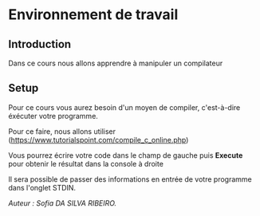 # Environnement de travail

## Introduction

Dans ce cours nous allons apprendre à manipuler un compilateur

## Setup

Pour ce cours vous aurez besoin d'un moyen de compiler, c'est-à-dire éxécuter votre programme.

Pour ce faire, nous allons utiliser (https://www.tutorialspoint.com/compile_c_online.php)

Vous pourrez écrire votre code dans le champ de gauche puis **Execute** pour obtenir le résultat dans la console à droite

Il sera possible de passer des informations en entrée de votre programme dans l'onglet STDIN.

_Auteur : Sofia DA SILVA RIBEIRO._
